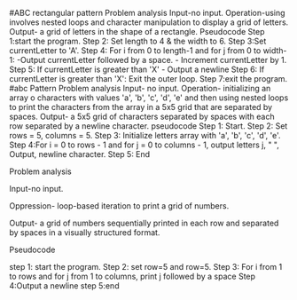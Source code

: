 #ABC rectangular pattern
Problem analysis
Input-no input.
Operation-using involves nested loops and character manipulation to display a grid of letters.
Output- a grid of letters in the shape of a rectangle.
Pseudocode
Step 1:start the program.
Step 2: Set length to 4 & the width to 6.
Step 3:Set currentLetter to 'A'.
Step 4: For i from 0 to length-1 and for j from 0 to width-1: -Output currentLetter followed by a space. - Increment currentLetter by 1.
Step 5: If currentLetter is greater than 'X' - Output a newline
Step 6: If currentLetter is greater than 'X': Exit the outer loop. Step 7:exit the program.
#abc Pattern
Problem analysis 
Input- no input. 
Operation- initializing an array o characters with values 'a', 'b', 'c', 'd', 'e' and then using nested loops to print the characters from the array in a 5x5 grid that are separated by spaces. 
Output- a 5x5 grid of characters separated by spaces with each row separated by a newline character.
pseudocode 
Step 1: Start. 
Step 2: Set rows = 5, columns = 5. 
Step 3: Initialize letters array with 'a', 'b', 'c', 'd', 'e'. 
Step 4:For i = 0 to rows - 1 and for j = 0 to columns - 1, output letters j, " ", Output, newline character. 
Step 5: End

 
Problem analysis 

Input-no input. 

Oppression- loop-based iteration to print a grid of numbers. 

Output- a grid of numbers sequentially printed in each row and separated by spaces in a visually structured format.

Pseudocode 

step 1: start the program. 
Step 2: set row=5 and row=5. 
Step 3: For i from 1 to rows and for j from 1 to columns, print j followed by a space 
Step 4:Output a newline 
step 5:end
